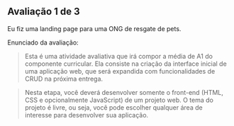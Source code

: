 ## Avaliação 1 de 3

Eu fiz uma landing page para uma ONG de resgate de pets.

Enunciado da avaliação:
> Esta é uma atividade avaliativa que irá compor a média de A1 do componente curricular. Ela consiste na criação da
> interface inicial de uma aplicação web, que será expandida com funcionalidades de CRUD na próxima entrega.

> Nesta etapa, você deverá desenvolver somente o front-end (HTML, CSS e opcionalmente JavaScript) de um projeto web. O
> tema do projeto é livre, ou seja, você pode escolher qualquer área de interesse para desenvolver sua aplicação.